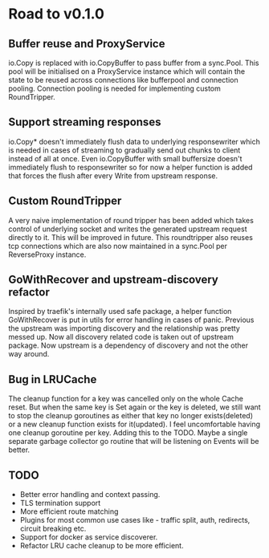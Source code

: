 # Road to v0.1.0

## Buffer reuse and ProxyService

io.Copy is replaced with io.CopyBuffer to pass buffer from a sync.Pool. This pool will be initialised on a ProxyService instance which will contain the state to be reused across connections like bufferpool and connection pooling. Connection pooling is needed for implementing custom RoundTripper.

## Support streaming responses

io.Copy* doesn't immediately flush data to underlying responsewriter which is needed in cases of streaming to gradually send out chunks to client instead of all at once. Even io.CopyBuffer with small buffersize doesn't immediately flush to responsewriter so for now a helper function is added that forces the flush after every Write from upstream response.

## Custom RoundTripper

A very naive implementation of round tripper has been added which takes control of underlying socket and writes the generated upstream request directly to it. This will be improved in future. This roundtripper also reuses tcp connections which are also now maintained in a sync.Pool per ReverseProxy instance.

## GoWithRecover and upstream-discovery refactor

Inspired by traefik's internally used safe package, a helper function GoWithRecover is put in utils for error handling in cases of panic. Previous the upstream was importing discovery and the relationship was pretty messed up. Now all discovery related code is taken out of upstream package. Now upstream is a dependency of discovery and not the other way around.

## Bug in LRUCache

The cleanup function for a key was cancelled only on the whole Cache reset. But when the same key is Set again or the key is deleted, we still want to stop the cleanup goroutines as either that key no longer exists(deleted) or a new cleanup function exists for it(updated).
I feel uncomfortable having one cleanup goroutine per key. Adding this to the TODO. Maybe a single separate garbage collector go routine that will be listening on Events will be better.

## TODO

- Better error handling and context passing.
- TLS termination support
- More efficient route matching
- Plugins for most common use cases like - traffic split, auth, redirects, circuit breaking etc.
- Support for docker as service discoverer.
- Refactor LRU cache cleanup to be more efficient.
